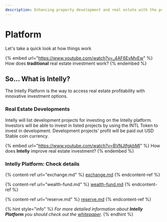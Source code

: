 ```yaml
---
description: Enhancing property development and real estate with the power of blockchain.
---
```


# Platform

Let's take a quick look at how things work

{% embed url="https://www.youtube.com/watch?v=_4AF6EvMvEw" %}
How does **traditional** real estate investment work?
{% endembed %}

## So... What is Intelly?

The Intelly Platform is the way to access real estate profitability with innovative investment options.

### Real Estate Developments

Intelly will list development projects for investing on the Intelly platform. Investors will be able to invest in listed projects by using the INTL Token to invest in development. Development projects' profit will be paid out USD Stable coin currency.

{% embed url="https://www.youtube.com/watch?v=BVNJtfgkbMI" %}
How does **Intelly**  improve real estate investment?
{% endembed %}

### Intelly Platform: Check details

{% content-ref url="exchange.md" %}
[exchange.md](exchange.md)
{% endcontent-ref %}

{% content-ref url="wealth-fund.md" %}
[wealth-fund.md](wealth-fund.md)
{% endcontent-ref %}

{% content-ref url="reserve.md" %}
[reserve.md](reserve.md)
{% endcontent-ref %}

{% hint style="info" %}
_For more detailed information about **Intelly Platform** you should check out the_ [_whitepaper_](https://whitepaper.intelly.tech/)_._
{% endhint %}
